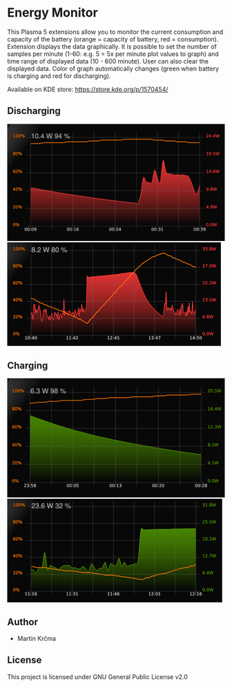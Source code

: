# Energy Monitor
This Plasma 5 extensions allow you to monitor the current consumption and capacity of the battery (orange = capacity of battery, red = consumption). Extension displays the data graphically. It is possible to set the number of samples per minute (1-60: e.g. 5 = 5x per minute plot values to graph) and time range of displayed data (10 - 600 minute). User can also clear the displayed data. Color of graph automatically changes (green when battery is charging and red for discharging).

Available on KDE store: https://store.kde.org/p/1570454/

## Discharging
<img src="./img/img2.png">
<img src="./img/img4.png">

## Charging
<img src="./img/img1.png">
<img src="./img/img3.png">

## Author
* Martin Krčma

## License
This project is licensed under GNU General Public License v2.0
